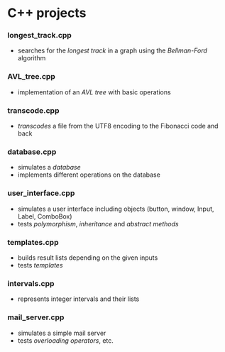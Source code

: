 # **C++ projects**

### **longest_track.cpp**
- searches for the *longest track* in a graph using the *Bellman-Ford* algorithm

### **AVL_tree.cpp**
- implementation of an *AVL tree* with basic operations

### **transcode.cpp**
- *transcodes* a file from the UTF8 encoding to the Fibonacci code and back

### **database.cpp**
- simulates a *database*
- implements different operations on the database

### **user_interface.cpp**
- simulates a user interface including objects (button, window, Input, Label, ComboBox)
- tests *polymorphism*, *inheritance* and *abstract methods*

### **templates.cpp**
- builds result lists depending on the given inputs
- tests *templates*

### **intervals.cpp**
- represents integer intervals and their lists

### **mail_server.cpp**
- simulates a simple mail server
- tests *overloading operators*, etc.
